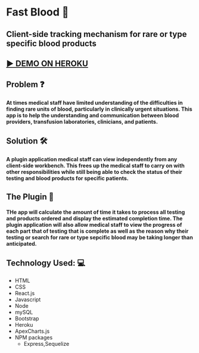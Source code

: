 # Fast Blood  :hospital:

## Client-side tracking mechanism for rare or type specific blood products

## [ :arrow_forward: DEMO ON HEROKU](https://infinite-ridge-56322.herokuapp.com/)

## Problem :question:
#### At times medical staff have limited understanding of the difficulties in finding rare units of blood, particularly in clinically urgent situations. This app is to help the understanding and communication between blood providers, transfusion laboratories, clinicians, and patients.

## Solution :hammer_and_wrench: 
#### A plugin application medical staff can view  independently from any client-side workbench. This frees up the medical staff to carry on with other responsibilities while still being able to check the status of their testing and blood products for specific patients. 

## The Plugin :electric_plug:
#### THe app will calculate the amount of time it takes to process all testing and products ordered and display the estimated completion time. The plugin application will also allow  medical staff to view the progress of each part that of testing that is complete as well as the reason why their testing  or search for rare or type sepcific blood may be taking longer than anticipated. 


## Technology Used: :computer:
* HTML
* CSS 
* React.js
* Javascript 
* Node 
* mySQL 
* Bootstrap
* Heroku
* ApexCharts.js
* NPM packages
  * Express,Sequelize
